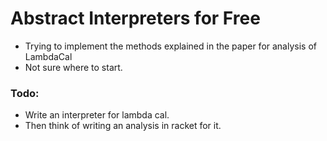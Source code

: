 # Abstract Interpreters for Free

- Trying to implement the methods explained in the paper for analysis of LambdaCal
- Not sure where to start.

### Todo:
- Write an interpreter for lambda cal.
- Then think of writing an analysis in racket for it.
